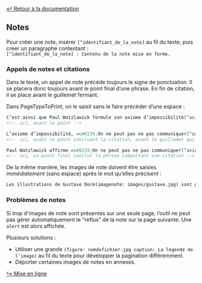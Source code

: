 [↩ Retour à la documentation](index.md)

## Notes

Pour créer une note, insérer `[^identifiant_de_la_note]` au fil du texte, puis créer un paragraphe contentant :   
`[^identifiant_de_la_note] : Contenu de la note mise en forme.`

### Appels de notes et citations

Dans le texte, un appel de note précède toujours le signe de ponctuation. Il se placera donc toujours avant le point final d’une phrase. En fin de citation, il se place avant le guillemet fermant.

Dans PageTypeToPrint, on le saisit sans le faire précéder d’une espace :
```md
C’est ainsi que Paul Watzlawick formule son axiome d’impossibilité[^axiome].
<!-- ici, avant le point -->

L’axiome d’impossibilité, «&#8239;On ne peut pas ne pas communiquer[^axiome].&#8239;», est formulé […]
<!-- ici, avant le point concluant la citation, avant le guillemet qui l’encadre (précédé d’une espace fine insécable) -->

Paul Watzlawick affirme «&#8239;On ne peut pas ne pas communiquer[^axiome].&#8239;». Ainsi […]
<!-- ici, un point final conclut la phrase comportant une citation -->
```

De la même manière, les images de note doivent être saisies _immédiatement_ (sans espace) après le mot qu’elles précisent :
```md
Les illustrations de Gustave Doré(imagenote: images/gustave.jpg) sont gravées dans les mémoires.
```

### Problèmes de notes

Si trop d'images de note sont présentes sur une seule page, l’outil ne peut pas gérer automatiquement le “reflux” de la note sur la page suivante. Une `alert` est alors affichée.

Plusieurs solutions : 

- Utiliser une grande `(figure: nomdufichier.jpg caption: La légende de l’image)` au fil du texte pour développer la pagination différemment.
- Déporter certaines images de notes en annexes.



[↪ Mise en ligne](online.md)
